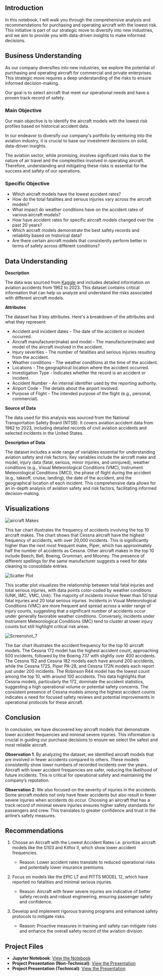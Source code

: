 ## Introduction
In this notebook, I will walk you through the comprehensive analysis and recommendations for purchasing and operating aircraft with the lowest risk. This initiative is part of our strategic move to diversify into new industries, and we aim to provide you with data-driven insights to make informed decisions.
## Business Understanding
As our company diversifies into new industries, we explore the potential of purchasing and operating aircraft for commercial and private enterprises. This strategic move requires a deep understanding of the risks to ensure informed decision-making. 

Our goal is to select aircraft that meet our operational needs and have a proven track record of safety.
### Main Objective
Our main objective is to identify the aircraft models with the lowest risk profiles based on historical accident data.

In our endeavor to diversify our company's portfolio by venturing into the aviation industry, it is crucial to base our investment decisions on solid, data-driven insights. 

The aviation sector, while promising, involves significant risks due to the nature of air travel and the complexities involved in operating aircraft. Therefore, understanding and mitigating these risks is essential for the success and safety of our operations.
### Specific Objective
- Which aircraft models have the lowest accident rates?
- How do the total fatalities and serious injuries vary across the aircraft models?
- What impact do weather conditions have on the accident rates of various aircraft models?
- How have accident rates for specific aircraft models changed over the past 20 years?
- Which aircraft models demonstrate the best safety records and reliability based on historical data?
- Are there certain aircraft models that consistently perform better in terms of safety across different conditions?
  
## Data Understanding

**Description**

The data was sourced from [Kaggle](https://www.kaggle.com/datasets/khsamaha/aviation-accident-database-synopses) and includes detailed information on aviation accidents from 1962 to 2023. This dataset contains critical information that can help us analyze and understand the risks associated with different aircraft models.

**Attributes**

The dataset has 9 key attributes. Here's a breakdown of the attributes and what they represent:

- Accident and incident dates - The date of the accident or incident occurred.
- Aircraft manufacturer(make) and model - The manufacturer(make) and model of the aircraft involved in the accident.
- Injury severities - The number of fatalities and serious injuries resulting from the accident.
- Weather conditions - The weather conditions at the time of the accident.
- Locations - The geographical location where the accident occurred.
- Investigation Type - Indicates whether the record is an accident or incident.
- Accident Number - An internal identifier used by the reporting authority.
- Airport Code - The details about the airport involved.
- Purpose of Flight - The intended purpose of the flight (e.g., personal, commercial).

**Source of Data**

The data used for this analysis was sourced from the National Transportation Safety Board (NTSB). It covers aviation accident data from 1962 to 2023, including detailed records of civil aviation accidents and selected incidents in the United States.

**Description of Data**

The dataset includes a wide range of variables essential for understanding aviation safety and risk factors. Key variables include the aircraft make and model, injury data (fatal, serious, minor injuries, and uninjured), weather conditions (e.g., Visual Meteorological Conditions (VMC), Instrument Meteorological Conditions (IMC)), the phase of flight during the accident (e.g., takeoff, cruise, landing), the date of the accident, and the geographical location of each incident. This comprehensive data allows for an in-depth analysis of aviation safety and risk factors, facilitating informed decision-making.

## Visualizations

![aircraft Makes](https://github.com/Paulette-24/Phase-1-Project/assets/170407562/6ca41bdb-5aca-4674-9531-86f7cdad6e1b)

This bar chart illustrates the frequency of accidents involving the top 10 aircraft makes. The chart shows that Cessna aircraft have the highest frequency of accidents, with over 20,000 incidents. This is significantly higher than the next most frequent make, Piper, which has approximately half the number of accidents as Cessna. Other aircraft makes in the top 10 include Beech, Bell, Boeing, Grumman, and Mooney. The presence of different spellings for the same manufacturer suggests a need for data cleaning to consolidate entries.

![Scatter Plot](https://github.com/Paulette-24/Phase-1-Project/assets/170407562/db21c2c8-cc56-4563-84f3-6a02c7015b00)

This scatter plot visualizes the relationship between total fatal injuries and total serious injuries, with data points color-coded by weather conditions (UNK, IMC, VMC, Unk). The majority of incidents involve fewer than 50 total fatal injuries and 20 total serious injuries. Incidents in Visual Meteorological Conditions (VMC) are more frequent and spread across a wider range of injury counts, suggesting that a significant number of accidents occur under generally favorable weather conditions. Conversely, incidents under Instrument Meteorological Conditions (IMC) tend to cluster at lower injury counts but still highlight critical risk areas.

![Screenshot_7](https://github.com/Paulette-24/Phase-1-Project/assets/170407562/7168ec4e-0b2a-4963-a687-18116e0881d7)

The bar chart illustrates the accident frequency for the top 10 aircraft models. The Cessna 172 model has the highest accident count, approaching 500 incidents, followed by the Boeing 737 with slightly over 400 accidents. The Cessna 152 and Cessna 182 models each have around 200 accidents, while the Cessna 172S, Piper PA-28, and Cessna 172N models each report just under 200 incidents. The Robinson R44 model has the lowest count among the top 10, with around 100 accidents. This data highlights that Cessna models, particularly the 172, dominate the accident statistics, suggesting a high operational volume or potential safety concerns. The consistent presence of Cessna models among the highest accident counts indicates a need for focused safety reviews and potential improvements in operational protocols for these aircraft.

## Conclusion
In conclusion, we have discovered key aircraft models that demonstrate lower accident frequencies and minimal severe injuries. This information is crucial in guiding our purchase decisions to ensure we select the safest and most reliable aircraft.

**Observation 1**: By analyzing the dataset, we identified aircraft models that are involved in fewer accidents compared to others. These models consistently show lower numbers of recorded incidents over the years. Aircraft with lower accident frequencies are safer, reducing the likelihood of future incidents. This is critical for operational safety and maintaining the company’s reputation.

**Observation 2**: We also focused on the severity of injuries in the accidents. Some aircraft models not only have fewer accidents but also result in fewer severe injuries when accidents do occur. Choosing an aircraft that has a track record of minimal severe injuries ensures higher safety standards for passengers and crew. This translates to greater confidence and trust in the airline’s safety measures.

## Recommendations
1. Choose an Aircraft with the Lowest Accident Rates i.e. prioritize aircraft models like the G103 and Kitfox II, which show lower accident frequencies.
     - Reason: Lower accident rates translate to reduced operational risks and potentially lower insurance premiums.
  
2. Focus on models like the EPIC LT and PITTS MODEL 12, which have reported no fatalities and minimal serious injuries.
     - Reason: Aircraft with fewer severe injuries are indicative of better safety records and robust engineering, ensuring passenger safety and confidence.

3. Develop and implement rigorous training programs and enhanced safety protocols to mitigate risks.
     - Reason: Proactive measures in training and safety can mitigate risks and enhance the overall safety record of the aviation division.

## Project Files
- **Jupyter Notebook**: [View the Notebook](http://localhost:8888/lab/tree/Aviation%20Risk%20Analysis.ipynb)
- **Project Presentation (Non-Technical)**: [View the Presentation](https://www.canva.com/design/DAGHih9jvxE/SAxxiTavItdjWjfhlsOA4A/edit?utm_content=DAGHih9jvxE&utm_campaign=designshare&utm_medium=link2&utm_source=sharebutton)
- **Project Presentation (Technical)**: [View the Presentation](https://public.tableau.com/views/AviationRiskAnalysisDashboard/Dashboard1?:language=en-US&:sid=&:display_count=n&:origin=viz_share_link)
